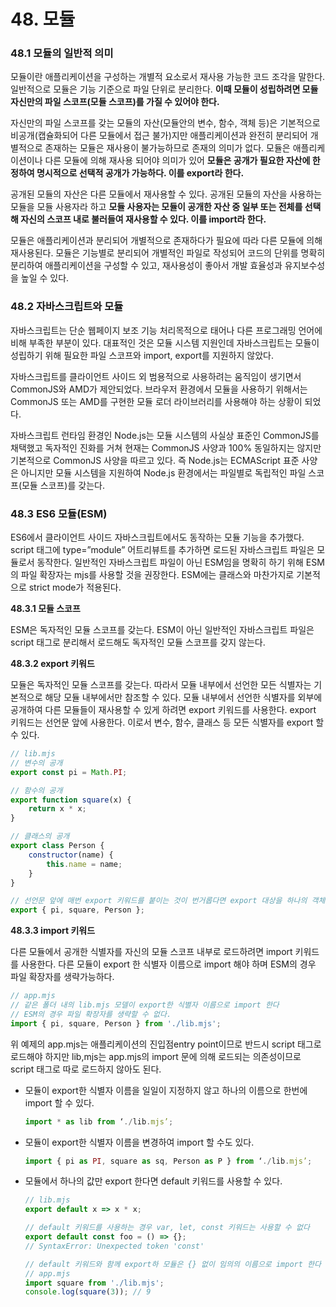 # 48. 모듈

### 48.1 모듈의 일반적 의미

모듈이란 애플리케이션을 구성하는 개별적 요소로서 재사용 가능한 코드 조각을 말한다. 일반적으로 모듈은 기능 기준으로 파일 단위로 분리한다. **이때 모듈이 성립하려면 모듈 자신만의 파일 스코프(모듈 스코프)를 가질 수 있어야 한다.**

자신만의 파일 스코프를 갖는 모듈의 자산(모듈안의 변수, 함수, 객체 등)은 기본적으로 비공개(캡슐화되어 다른 모듈에서 접근 불가)지만 애플리케이션과 완전히 분리되어 개별적으로 존재하는 모듈은 재사용이 불가능하므로 존재의 의미가 없다. 모듈은 애플리케이션이나 다른 모듈에 의해 재사용 되어야 의미가 있어 **모듈은 공개가 필요한 자산에 한정하여 명시적으로 선택적 공개가 가능하다. 이를 export라 한다.**

공개된 모듈의 자산은 다른 모듈에서 재사용할 수 있다. 공개된 모듈의 자산을 사용하는 모듈을 모듈 사용자라 하고 **모듈 사용자는 모듈이 공개한 자산 중 일부 또는 전체를 선택해 자신의 스코프 내로 불러들여 재사용할 수 있다. 이를 import라 한다.**

모듈은 애플리케이션과 분리되어 개별적으로 존재하다가 필요에 따라 다른 모듈에 의해 재사용된다. 모듈은 기능별로 분리되어 개별적인 파일로 작성되어 코드의 단위를 명확히 분리하여 애플리케이션을 구성할 수 있고, 재사용성이 좋아서 개발 효율성과 유지보수성을 높일 수 있다.

### 48.2 자바스크립트와 모듈

자바스크립트는 단순 웹페이지 보조 기능 처리목적으로 태어나 다른 프로그래밍 언어에 비해 부족한 부분이 있다. 대표적인 것은 모듈 시스템 지원인데 자바스크립트는 모듈이 성립하기 위해 필요한 파일 스코프와 import, export를 지원하지 않았다.

자바스크립트를 클라이언트 사이드 외 범용적으로 사용하려는 움직임이 생기면서 CommonJS와 AMD가 제안되었다. 브라우저 환경에서 모듈을 사용하기 위해서는 CommonJS 또는 AMD를 구현한 모듈 로더 라이브러리를 사용해야 하는 상황이 되었다.

자바스크립트 런타임 환경인 Node.js는 모듈 시스템의 사실상 표준인 CommonJS를 채택했고 독자적인 진화를 거쳐 현재는 CommonJS 사양과 100% 동일하지는 않지만 기본적으로 CommonJS 사양을 따르고 있다. 즉 Node.js는 ECMAScript 표준 사양은 아니지만 모듈 시스템을 지원하여 Node.js 환경에서는 파일별로 독립적인 파일 스코프(모듈 스코프)를 갖는다.

### 48.3 ES6 모듈(ESM)

ES6에서 클라이언트 사이드 자바스크립트에서도 동작하는 모듈 기능을 추가했다. script 태그에 type=”module” 어트리뷰트를 추가하면 로드된 자바스크립트 파일은 모듈로서 동작한다. 일반적인 자바스크립트 파일이 아닌 ESM임을 명확히 하기 위해 ESM의 파일 확장자는 mjs를 사용할 것을 권장한다. ESM에는 클래스와 마찬가지로 기본적으로 strict mode가 적용된다.

**48.3.1 모듈 스코프**

ESM은 독자적인 모듈 스코프를 갖는다. ESM이 아닌 일반적인 자바스크립트 파일은 script 태그로 분리해서 로드해도 독자적인 모듈 스코프를 갖지 않는다.

**48.3.2 export 키워드**

모듈은 독자적인 모듈 스코프를 갖는다. 따라서 모듈 내부에서 선언한 모든 식별자는 기본적으로 해당 모듈 내부에서만 참조할 수 있다. 모듈 내부에서 선언한 식별자를 외부에 공개하여 다른 모듈들이 재사용할 수 있게 하려면 export 키워드를 사용한다. export 키워드는 선언문 앞에 사용한다. 이로서 변수, 함수, 클래스 등 모든 식별자를 export 할 수 있다.

```jsx
// lib.mjs
// 변수의 공개
export const pi = Math.PI;

// 함수의 공개
export function square(x) {
	return x * x;
}

// 클래스의 공개
export class Person {
	constructor(name) {
		this.name = name;
	}
}

// 선언문 앞에 매번 export 키워드를 붙이는 것이 번거롭다면 export 대상을 하나의 객체로 구성하여 한 번에 export 할 수도 있다.
export { pi, square, Person };
```

**48.3.3 import 키워드**

다른 모듈에서 공개한 식별자를 자신의 모듈 스코프 내부로 로드하려면 import 키워드를 사용한다. 다른 모듈이 export 한 식별자 이름으로 import 해야 하며 ESM의 경우 파일 확장자를 생략가능하다.

```jsx
// app.mjs
// 같은 폴더 내의 lib.mjs 모델이 export한 식별자 이름으로 import 한다
// ESM의 경우 파일 확장자를 생략할 수 없다.
import { pi, square, Person } from './lib.mjs';
```

위 예제의 app.mjs는 애플리케이션의 진입점entry point이므로 반드시 script 태그로 로드해야 하지만 lib,mjs는 app.mjs의 import 문에 의해 로드되는 의존성이므로 script 태그로 따로 로드하지 않아도 된다.

- 모듈이 export한 식별자 이름을 일일이 지정하지 않고 하나의 이름으로 한번에 import 할 수 있다.
    
    ```jsx
    import * as lib from ‘./lib.mjs’;
    ```
    
- 모듈이 export한 식별자 이름을 변경하여 import 할 수도 있다.
    
    ```jsx
    import { pi as PI, square as sq, Person as P } from ‘./lib.mjs’;
    ```
    
- 모듈에서 하나의 값만 export 한다면 default 키워드를 사용할 수 있다.
    
    ```jsx
    // lib.mjs
    export default x => x * x;
    
    // default 키워드를 사용하는 경우 var, let, const 키워드는 사용할 수 없다
    export default const foo = () => {};
    // SyntaxError: Unexpected token 'const'
    
    // default 키워드와 함께 export하 모듈은 {} 없이 임의의 이름으로 import 한다
    // app.mjs
    import square from './lib.mjs';
    console.log(square(3)); // 9
    ```